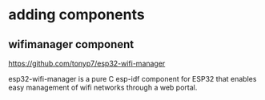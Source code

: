 # adding components
## wifimanager component
https://github.com/tonyp7/esp32-wifi-manager

esp32-wifi-manager is a pure C esp-idf component for ESP32 that enables easy management of wifi networks through a web portal.
